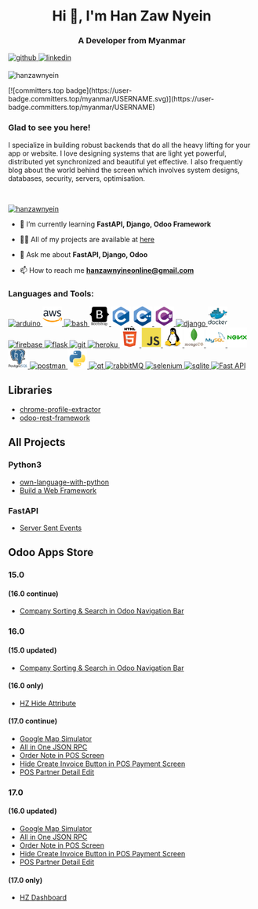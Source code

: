 <h1 align="center">Hi 👋, I'm Han Zaw Nyein</h1>
<h3 align="center">A Developer from Myanmar</h3>

<a href="https://github.com/HanZawNyein" target="_blank">
<img src=https://img.shields.io/badge/github-%2324292e.svg?&style=for-the-badge&logo=github&logoColor=white alt=github style="margin-bottom: 5px;" />
</a>
<a href="https://linkedin.com/in/hanzawnyein" target="_blank">
<img src=https://img.shields.io/badge/linkedin-%231E77B5.svg?&style=for-the-badge&logo=linkedin&logoColor=white alt=linkedin style="margin-bottom: 5px;" />
</a>
<!-- <a href="https://www.facebook.com/hanzawnyeindev" target="_blank">
<img src=https://img.shields.io/badge/facebook-%232E87FB.svg?&style=for-the-badge&logo=facebook&logoColor=white alt=facebook style="margin-bottom: 5px;" />
</a>   -->


<p align="left"> <img src="https://komarev.com/ghpvc/?username=hanzawnyein&label=Profile%20views&color=0e75b6&style=flat" alt="hanzawnyein" /> </p>
[![committers.top badge](https://user-badge.committers.top/myanmar/USERNAME.svg)](https://user-badge.committers.top/myanmar/USERNAME)


### Glad to see you here!  
I specialize in building robust backends that do all the heavy lifting for your app or website. I love designing systems that are light yet powerful, distributed yet synchronized and beautiful yet effective. I also frequently blog about the world behind the screen which involves system designs, databases, security, servers, optimisation.  

<br/>  

<p align="left"> <a href="https://github.com/ryo-ma/github-profile-trophy"><img src="https://github-profile-trophy.vercel.app/?username=hanzawnyein" alt="hanzawnyein" /></a> </p>

- 🌱 I’m currently learning **FastAPI, Django, Odoo Framework**

- 👨‍💻 All of my projects are available at [here](https://github.com/HanZawNyein/HanZawNyein#libraries)

- 💬 Ask me about **FastAPI, Django, Odoo**

- 📫 How to reach me **hanzawnyineonline@gmail.com**
</p>

<h3 align="left">Languages and Tools:</h3>
<p align="left"> <a href="https://www.arduino.cc/" target="_blank" rel="noreferrer"> <img src="https://cdn.worldvectorlogo.com/logos/arduino-1.svg" alt="arduino" width="40" height="40"/> </a> <a href="https://aws.amazon.com" target="_blank" rel="noreferrer"> <img src="https://raw.githubusercontent.com/devicons/devicon/master/icons/amazonwebservices/amazonwebservices-original-wordmark.svg" alt="aws" width="40" height="40"/> </a> <a href="https://www.gnu.org/software/bash/" target="_blank" rel="noreferrer"> <img src="https://www.vectorlogo.zone/logos/gnu_bash/gnu_bash-icon.svg" alt="bash" width="40" height="40"/> </a> <a href="https://getbootstrap.com" target="_blank" rel="noreferrer"> <img src="https://raw.githubusercontent.com/devicons/devicon/master/icons/bootstrap/bootstrap-plain-wordmark.svg" alt="bootstrap" width="40" height="40"/> </a> <a href="https://www.cprogramming.com/" target="_blank" rel="noreferrer"> <img src="https://raw.githubusercontent.com/devicons/devicon/master/icons/c/c-original.svg" alt="c" width="40" height="40"/> </a> <a href="https://www.w3schools.com/cpp/" target="_blank" rel="noreferrer"> <img src="https://raw.githubusercontent.com/devicons/devicon/master/icons/cplusplus/cplusplus-original.svg" alt="cplusplus" width="40" height="40"/> </a> <a href="https://www.w3schools.com/cs/" target="_blank" rel="noreferrer"> <img src="https://raw.githubusercontent.com/devicons/devicon/master/icons/csharp/csharp-original.svg" alt="csharp" width="40" height="40"/> </a> <a href="https://www.djangoproject.com/" target="_blank" rel="noreferrer"> <img src="https://cdn.worldvectorlogo.com/logos/django.svg" alt="django" width="40" height="40"/> </a> <a href="https://www.docker.com/" target="_blank" rel="noreferrer"> <img src="https://raw.githubusercontent.com/devicons/devicon/master/icons/docker/docker-original-wordmark.svg" alt="docker" width="40" height="40"/> </a> <a href="https://firebase.google.com/" target="_blank" rel="noreferrer"> <img src="https://www.vectorlogo.zone/logos/firebase/firebase-icon.svg" alt="firebase" width="40" height="40"/> </a> <a href="https://flask.palletsprojects.com/" target="_blank" rel="noreferrer"> <img src="https://www.vectorlogo.zone/logos/pocoo_flask/pocoo_flask-icon.svg" alt="flask" width="40" height="40"/> </a> <a href="https://git-scm.com/" target="_blank" rel="noreferrer"> <img src="https://www.vectorlogo.zone/logos/git-scm/git-scm-icon.svg" alt="git" width="40" height="40"/> </a> <a href="https://heroku.com" target="_blank" rel="noreferrer"> <img src="https://www.vectorlogo.zone/logos/heroku/heroku-icon.svg" alt="heroku" width="40" height="40"/> </a> <a href="https://www.w3.org/html/" target="_blank" rel="noreferrer"> <img src="https://raw.githubusercontent.com/devicons/devicon/master/icons/html5/html5-original-wordmark.svg" alt="html5" width="40" height="40"/> </a> <a href="https://developer.mozilla.org/en-US/docs/Web/JavaScript" target="_blank" rel="noreferrer"> <img src="https://raw.githubusercontent.com/devicons/devicon/master/icons/javascript/javascript-original.svg" alt="javascript" width="40" height="40"/> </a> <a href="https://www.linux.org/" target="_blank" rel="noreferrer"> <img src="https://raw.githubusercontent.com/devicons/devicon/master/icons/linux/linux-original.svg" alt="linux" width="40" height="40"/> </a> <a href="https://www.mongodb.com/" target="_blank" rel="noreferrer"> <img src="https://raw.githubusercontent.com/devicons/devicon/master/icons/mongodb/mongodb-original-wordmark.svg" alt="mongodb" width="40" height="40"/> </a> <a href="https://www.mysql.com/" target="_blank" rel="noreferrer"> <img src="https://raw.githubusercontent.com/devicons/devicon/master/icons/mysql/mysql-original-wordmark.svg" alt="mysql" width="40" height="40"/> </a> <a href="https://www.nginx.com" target="_blank" rel="noreferrer"> <img src="https://raw.githubusercontent.com/devicons/devicon/master/icons/nginx/nginx-original.svg" alt="nginx" width="40" height="40"/> </a> <a href="https://www.postgresql.org" target="_blank" rel="noreferrer"> <img src="https://raw.githubusercontent.com/devicons/devicon/master/icons/postgresql/postgresql-original-wordmark.svg" alt="postgresql" width="40" height="40"/> </a> <a href="https://postman.com" target="_blank" rel="noreferrer"> <img src="https://www.vectorlogo.zone/logos/getpostman/getpostman-icon.svg" alt="postman" width="40" height="40"/> </a> <a href="https://www.python.org" target="_blank" rel="noreferrer"> <img src="https://raw.githubusercontent.com/devicons/devicon/master/icons/python/python-original.svg" alt="python" width="40" height="40"/> </a> <a href="https://www.qt.io/" target="_blank" rel="noreferrer"> <img src="https://upload.wikimedia.org/wikipedia/commons/0/0b/Qt_logo_2016.svg" alt="qt" width="40" height="40"/> </a> <a href="https://www.rabbitmq.com" target="_blank" rel="noreferrer"> <img src="https://www.vectorlogo.zone/logos/rabbitmq/rabbitmq-icon.svg" alt="rabbitMQ" width="40" height="40"/> </a> <a href="https://www.selenium.dev" target="_blank" rel="noreferrer"> <img src="https://raw.githubusercontent.com/detain/svg-logos/780f25886640cef088af994181646db2f6b1a3f8/svg/selenium-logo.svg" alt="selenium" width="40" height="40"/> </a> <a href="https://www.sqlite.org/" target="_blank" rel="noreferrer"> <img src="https://www.vectorlogo.zone/logos/sqlite/sqlite-icon.svg" alt="sqlite" width="40" height="40"/> </a><a href="https://fastapi.tiangolo.com/" target="_blank" rel="noreferrer"> <img src="https://fastapi.tiangolo.com/img/logo-margin/logo-teal.png" alt="Fast API" width="100"/> </a> </p>

  
  ## Libraries
  - <a href="https://pypi.org/project/chrome-profile-extractor/">chrome-profile-extractor</a>
  - <a href="https://pypi.org/project/odoo-rest-framework/">odoo-rest-framework</a>

  ## All Projects
  
  ### Python3
  - <a href="https://github.com/HanZawNyein/own-language-with-python">own-language-with-python</a>
  - <a href="https://github.com/HanZawNyein/idea_code_academy_framework.git">Build a Web Framework</a>
  
  ### FastAPI
   - <a href="https://github.com/HanZawNyein/sse-fastapi">Server Sent Events</a>
  
  <!--
  ### Odoo Apps Store
  
  - <a href="https://apps.odoo.com/apps/modules/16.0/order_note_in_pos_screen/">Order Note in POS Screen (16.0 Community,Enterprise & Odoo.sh)</a>
  - <a href="https://apps.odoo.com/apps/modules/15.0/hz_company_sorting//">Company Sorting & Search Box in Navbar 15.0</a>
  
  ### Odoo Apps
  - <a href="https://github.com/HanZawNyein/access_right_management_odoo16ce">Access Right Management (Odoo 16.0 Community & Enterprise) (Domain Access is private.)<a>
  - <a href="https://github.com/HanZawNyein/access_right_management_community">Access Right Management (Odoo 14.0 & 15.0) (Community & Enterprise) (Domain Access is private.)<a>
  - <a href="https://github.com/HanZawNyein/manual_exchange_rate_odoo15c">Manual Exchange Currency Rate in Invoice (odoo15.0 Community)</a>
  - <a href="https://github.com/HanZawNyein/odoo15c_company_sorting">Company Sorting ASC in Nav Bar ( odoo 15 Community)</a>
  - <a href="https://github.com/HanZawNyein/owl_todo_list_odoo16c.git">Todo list with OWL (Odoo 16 Community)</a>
  - <a href="https://github.com/HanZawNyein/owl_todo_list_odoo16c/tree/view_inherit">View Inherit (Form, Tree,Kanban)(Odoo 16 Community)</a>
  - <a href="https://github.com/HanZawNyein/owl_todo_list_odoo16c/tree/field_inherit">Field Inherit or Custom Field (Range, Username Field (Odoo 16 Community)</a>
  - <a href="https://github.com/HanZawNyein/owl_todo_list_odoo16c/tree/services">Odoo Owl Services</a>
  - <a href="https://github.com/HanZawNyein/hz_barcode_scanner.git">Odoo barcode scanner</a>
  - <a href="https://github.com/HanZawNyein/hz_company_sorting_and_search">Company Sorting & Search in Nav Bar</a><a href="https://apps.odoo.com/apps/modules/15.0/hz_company_sorting/">(Odoo App Store)</a>
  -->

  ## Odoo Apps Store
  
  ### 15.0
  #### (16.0 continue)
  - <a href="https://apps.odoo.com/apps/modules/15.0/hz_company_sorting/">Company Sorting & Search in Odoo Navigation Bar</a>

  ### 16.0
  
  #### (15.0 updated)
  - <a href="https://apps.odoo.com/apps/modules/16.0/hz_company_sorting/">Company Sorting & Search in Odoo Navigation Bar</a>
  
  #### (16.0 only)
  - <a href="https://apps.odoo.com/apps/modules/16.0/hz_hide_attribute/">HZ Hide Attribute</a>
  

  #### (17.0 continue)
  - <a href="https://apps.odoo.com/apps/modules/16.0/google_map_simulation/">Google Map Simulator</a>
  - <a href="https://apps.odoo.com/apps/modules/16.0/json_rpc_integration/">All in One JSON RPC</a>
  - <a href="https://apps.odoo.com/apps/modules/16.0/order_note_in_pos_screen/">Order Note in POS Screen</a>
  - <a href="https://apps.odoo.com/apps/modules/16.0/pos_hide_create_invoice_button/">Hide Create Invoice Button in POS Payment Screen</a>  
  - <a href="https://apps.odoo.com/apps/modules/16.0/partner_detail_edit_fields/">POS Partner Detail Edit</a>

  ### 17.0 

  #### (16.0 updated)
  - <a href="https://apps.odoo.com/apps/modules/17.0/google_map_simulation/">Google Map Simulator</a>
  - <a href="https://apps.odoo.com/apps/modules/17.0/json_rpc_integration/">All in One JSON RPC</a>
  - <a href="https://apps.odoo.com/apps/modules/17.0/order_note_in_pos_screen/">Order Note in POS Screen</a>
  - <a href="https://apps.odoo.com/apps/modules/17.0/pos_hide_create_invoice_button/">Hide Create Invoice Button in POS Payment Screen</a>  
  - <a href="https://apps.odoo.com/apps/modules/17.0/partner_detail_edit_fields/">POS Partner Detail Edit</a>

  #### (17.0 only)
  - <a href="https://apps.odoo.com/apps/modules/17.0/hz_dashboard/">HZ Dashboard</a>
  
